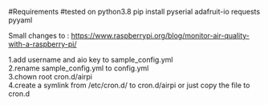 #Requirements
#tested on python3.8
pip install pyserial adafruit-io requests pyyaml

Small changes to : https://www.raspberrypi.org/blog/monitor-air-quality-with-a-raspberry-pi/ 

1.add username and aio key to sample_config.yml  
2.rename sample_config.yml to config.yml  
3.chown root cron.d/airpi  
4.create a symlink from /etc/cron.d/ to cron.d/airpi or just copy the file to cron.d   
